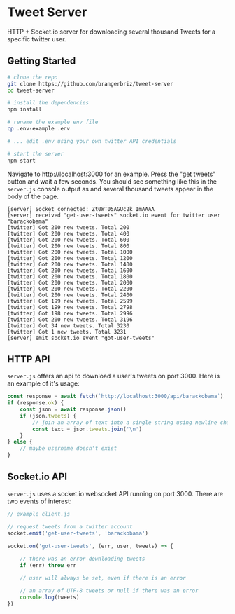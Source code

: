 # Tweet Server

HTTP + Socket.io server for downloading several thousand Tweets for a specific twitter user.

## Getting Started

```bash
# clone the repo
git clone https://github.com/brangerbriz/tweet-server
cd tweet-server

# install the dependencies
npm install

# rename the example env file
cp .env-example .env

# ... edit .env using your own twitter API credentials

# start the server
npm start
```

Navigate to http://localhost:3000 for an example. Press the "get tweets" button and wait a few seconds. You should see something like this in the `server.js` console output as and several thousand tweets appear in the body of the page.

```
[server] Socket connected: Zt0WT05AGUc2k_ImAAAA
[server] received "get-user-tweets" socket.io event for twitter user "barackobama"
[twitter] Got 200 new tweets. Total 200
[twitter] Got 200 new tweets. Total 400
[twitter] Got 200 new tweets. Total 600
[twitter] Got 200 new tweets. Total 800
[twitter] Got 200 new tweets. Total 1000
[twitter] Got 200 new tweets. Total 1200
[twitter] Got 200 new tweets. Total 1400
[twitter] Got 200 new tweets. Total 1600
[twitter] Got 200 new tweets. Total 1800
[twitter] Got 200 new tweets. Total 2000
[twitter] Got 200 new tweets. Total 2200
[twitter] Got 200 new tweets. Total 2400
[twitter] Got 199 new tweets. Total 2599
[twitter] Got 199 new tweets. Total 2798
[twitter] Got 198 new tweets. Total 2996
[twitter] Got 200 new tweets. Total 3196
[twitter] Got 34 new tweets. Total 3230
[twitter] Got 1 new tweets. Total 3231
[server] emit socket.io event "got-user-tweets"
```

## HTTP API

`server.js` offers an api to download a user's tweets on port 3000. Here is an example of it's usage:

```javascript
const response = await fetch(`http://localhost:3000/api/barackobama`)
if (response.ok) {
    const json = await response.json()
    if (json.tweets) {
        // join an array of text into a single string using newline characters
        const text = json.tweets.join('\n')
    }
} else {
    // maybe username doesn't exist
}

```

## Socket.io API

`server.js` uses a socket.io websocket API running on port 3000. There are two events of interest:

```javascript
// example client.js

// request tweets from a twitter account 
socket.emit('get-user-tweets', 'barackobama')

socket.on('got-user-tweets', (err, user, tweets) => {
    
    // there was an error downloading tweets
    if (err) throw err

    // user will always be set, even if there is an error

    // an array of UTF-8 tweets or null if there was an error
    console.log(tweets)
})
```

